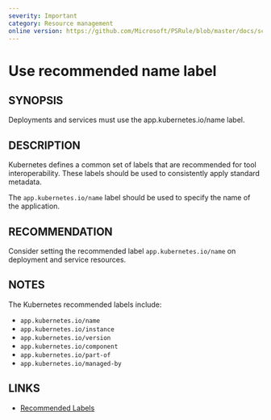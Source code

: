 ```yaml
---
severity: Important
category: Resource management
online version: https://github.com/Microsoft/PSRule/blob/master/docs/scenarios/rule-docs/en-US/metadata.Name.md
---
```


# Use recommended name label

## SYNOPSIS

Deployments and services must use the app.kubernetes.io/name label.

## DESCRIPTION

Kubernetes defines a common set of labels that are recommended for tool interoperability.
These labels should be used to consistently apply standard metadata.

The `app.kubernetes.io/name` label should be used to specify the name of the application.

## RECOMMENDATION

Consider setting the recommended label `app.kubernetes.io/name` on deployment and service resources.

## NOTES

The Kubernetes recommended labels include:

- `app.kubernetes.io/name`
- `app.kubernetes.io/instance`
- `app.kubernetes.io/version`
- `app.kubernetes.io/component`
- `app.kubernetes.io/part-of`
- `app.kubernetes.io/managed-by`

## LINKS

- [Recommended Labels](https://kubernetes.io/docs/concepts/overview/working-with-objects/common-labels/)
